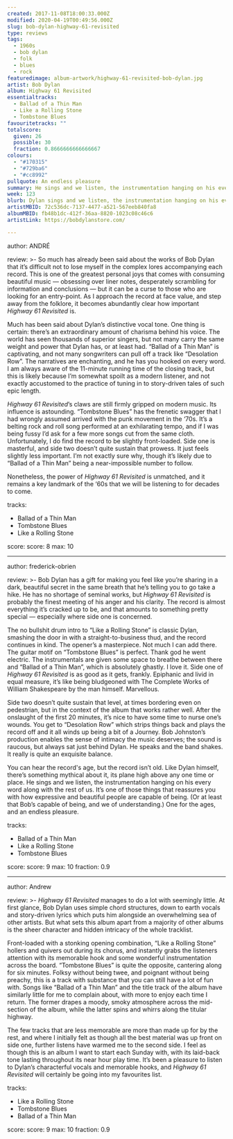 ```yaml
---
created: 2017-11-08T18:00:33.000Z
modified: 2020-04-19T00:49:56.000Z
slug: bob-dylan-highway-61-revisited
type: reviews
tags:
  - 1960s
  - bob dylan
  - folk
  - blues
  - rock
featuredimage: album-artwork/highway-61-revisited-bob-dylan.jpg
artist: Bob Dylan
album: Highway 61 Revisited
essentialtracks:
  - Ballad of a Thin Man
  - Like a Rolling Stone
  - Tombstone Blues
favouritetracks: ""
totalscore:
  given: 26
  possible: 30
  fraction: 0.8666666666666667
colours:
  - "#170315"
  - "#729ba6"
  - "#cc8992"
pullquote: An endless pleasure
summary: He sings and we listen, the instrumentation hanging on his every word along with the rest of us. It’s one of those things that reassures you with how expressive and beautiful people are capable of being. (Or at least that Bob’s capable of being, and we of understanding.)
week: 123
blurb: Dylan sings and we listen, the instrumentation hanging on his every word along with the rest of us. The album is an expressive, beautiful, and timeless classic.
artistMBID: 72c536dc-7137-4477-a521-567eeb840fa8
albumMBID: fb48b1dc-412f-36aa-8820-1023c08c46c6
artistLink: https://bobdylanstore.com/ 

---
```


author: ANDRÉ

review: >-
  So much has already been said about the works of Bob Dylan that it’s difficult not to lose myself in the complex lores accompanying each record. This is one of the greatest personal joys that comes with consuming beautiful music — obsessing over liner notes, desperately scrambling for information and conclusions — but it can be a curse to those who are looking for an entry-point. As I approach the record at face value, and step away from the folklore, it becomes abundantly clear how important *Highway 61 Revisited* is.

  Much has been said about Dylan’s distinctive vocal tone. One thing is certain: there’s an extraordinary amount of charisma behind his voice. The world has seen thousands of superior singers, but not many carry the same weight and power that Dylan has, or at least had. “Ballad of a Thin Man” is captivating, and not many songwriters can pull off a track like “Desolation Row”. The narratives are enchanting, and he has you hooked on every word. I am always aware of the 11-minute running time of the closing track, but this is likely because I’m somewhat spoilt as a modern listener, and not exactly accustomed to the practice of tuning in to story-driven tales of such epic length.

  *Highway 61 Revisited*’s claws are still firmly gripped on modern music. Its influence is astounding. “Tombstone Blues” has the frenetic swagger that I had wrongly assumed arrived with the punk movement in the ‘70s. It’s a belting rock and roll song performed at an exhilarating tempo, and if I was being fussy I’d ask for a few more songs cut from the same cloth. Unfortunately, I do find the record to be slightly front-loaded. Side one is masterful, and side two doesn’t quite sustain that prowess. It just feels slightly less important. I’m not exactly sure why, though it’s likely due to “Ballad of a Thin Man” being a near-impossible number to follow. 
  
  Nonetheless, the power of *Highway 61 Revisited* is unmatched, and it remains a key landmark of the ‘60s that we will be listening to for decades to come.

tracks:
  - Ballad of a Thin Man
  - ­­Tombstone Blues
  - ­­Like a Rolling Stone

score:
  score: 8
  max: 10
  
---
author: frederick-obrien

review: >-
  Bob Dylan has a gift for making you feel like you’re sharing in a dark, beautiful secret in the same breath that he’s telling you to go take a hike. He has no shortage of seminal works, but *Highway 61 Revisited* is probably the finest meeting of his anger and his clarity. The record is almost everything it’s cracked up to be, and that amounts to something pretty special — especially where side one is concerned. 
  
  The no bullshit drum intro to “Like a Rolling Stone” is classic Dylan, smashing the door in with a straight-to-business thud, and the record continues in kind. The opener’s a masterpiece. Not much I can add there. The guitar motif on “Tombstone Blues” is perfect. Thank god he went electric. The instrumentals are given some space to breathe between there and “Ballad of a Thin Man”, which is absolutely ghastly. I love it. Side one of *Highway 61 Revisited* is as good as it gets, frankly. Epiphanic and livid in equal measure, it’s like being bludgeoned with The Complete Works of William Shakespeare by the man himself. Marvellous.

  Side two doesn’t quite sustain that level, at times bordering even on pedestrian, but in the context of the album that works rather well. After the onslaught of the first 20 minutes, it’s nice to have some time to nurse one’s wounds. You get to “Desolation Row” which strips things back and plays the record off and it all winds up being a bit of a Journey. Bob Johnston’s production enables the sense of intimacy the music deserves; the sound is raucous, but always sat just behind Dylan. He speaks and the band shakes. It really is quite an exquisite balance. 
  
  You can hear the record's age, but the record isn’t old. Like Dylan himself, there’s something mythical about it, its plane high above any one time or place. He sings and we listen, the instrumentation hanging on his every word along with the rest of us. It’s one of those things that reassures you with how expressive and beautiful people are capable of being. (Or at least that Bob’s capable of being, and we of understanding.) One for the ages, and an endless pleasure.

tracks:
  - Ballad of a Thin Man
  - ­­Like a Rolling Stone
  - ­­Tombstone Blues

score:
  score: 9
  max: 10
  fraction: 0.9

---
author: Andrew

review: >-
  *Highway 61 Revisited* manages to do a lot with seemingly little. At first glance, Bob Dylan uses simple chord structures, down to earth vocals and story-driven lyrics which puts him alongside an overwhelming sea of other artists. But what sets this album apart from a majority of other albums is the sheer character and hidden intricacy of the whole tracklist. 
  
  Front-loaded with a stonking opening combination, “Like a Rolling Stone” hollers and quivers out during its chorus, and instantly grabs the listeners attention with its memorable hook and some wonderful instrumentation across the board. “Tombstone Blues” is quite the opposite, cantering along for six minutes. Folksy without being twee, and poignant without being preachy, this is a track with substance that you can still have a lot of fun with. Songs like “Ballad of a Thin Man” and the title track of the album have similarly little for me to complain about, with more to enjoy each time I return. The former drapes a moody, smoky atmosphere across the mid-section of the album, while the latter spins and whirrs along the titular highway. 
  
  The few tracks that are less memorable are more than made up for by the rest, and where I initially felt as though all the best material was up front on side one, further listens have warmed me to the second side. I feel as though this is an album I want to start each Sunday with, with its laid-back tone lasting throughout its near hour play time. It’s been a pleasure to listen to Dylan’s characterful vocals and memorable hooks, and *Highway 61 Revisited* will certainly be going into my favourites list.

tracks:
  - Like a Rolling Stone
  - ­­Tombstone Blues
  - ­­Ballad of a Thin Man

score:
  score: 9
  max: 10
  fraction: 0.9

